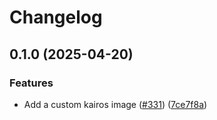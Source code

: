 # Changelog

## 0.1.0 (2025-04-20)


### Features

* Add a custom kairos image ([#331](https://github.com/marinatedconcrete/config/issues/331)) ([7ce7f8a](https://github.com/marinatedconcrete/config/commit/7ce7f8ae81940601faee2244f23ed1a103dc6188))

